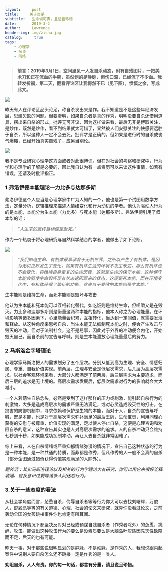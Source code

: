 ```yaml
---
layout:     post
title:     关于自杀
subtitle:   生命诚可贵，且活且珍惜
date:       2019-3-2
author:     Lawrence
header-img: img/zisha.jpg
catalog: 	 true
tags:
    - 心理学
    - 杂谈
    - 网络
---
```


>**前言：2019年3月1日，空间里见一人发自杀动态，附有自残图片，一把美术刀和正在流血的手腕，虽然划的是静脉，但伤口深，已经流了不少血。我转发祈福，第二天，翻看评论区让我愕然不已（见下图），愤慨之余，写成此文。**

![](https://lawrence-1251535219.cos.ap-chengdu.myqcloud.com/TIM%E6%88%AA%E5%9B%BE20190518212822.png?q-sign-algorithm=sha1&q-ak=AKIDPeuJCW9JtEkL6TPTlGu8HlgrvwidqMSu&q-sign-time=1558187030;1558188830&q-key-time=1558187030;1558188830&q-header-list=&q-url-param-list=&q-signature=ea73d47e9928cde7586796c833f939ffec4283fb&x-cos-security-token=6f44993d8623a8f62156b59723403cc3fc3d533d10001)

昨天有人在评论区品头论足，称自杀发出来是作。我不知道是不是这些年经济发展，思建欠缺的问题。但要澄明，如果自杀者是真的作秀，明明没要自杀还借用道具，摆出来自杀的形式，批评无可非议，因为这样做来看，最后无非是博取关注，是炒作，既然是炒作，看不到结果就太可惜了，显然被人们安慰关注的快感要远胜于自杀，所以这种人一定不会去死，批评才是正确的。但如果是进行时的自杀或丧气爆棚，已经开始真实自残了，应另当别论。

![](https://lawrence-1251535219.cos.ap-chengdu.myqcloud.com/TIM%E5%9B%BE%E7%89%8720190518212857.jpg?q-sign-algorithm=sha1&q-ak=AKIDCZqyHJyIjiPPH5GczCioxw1MUnw7ObsI&q-sign-time=1558186993;1558188793&q-key-time=1558186993;1558188793&q-header-list=&q-url-param-list=&q-signature=45f0e4dd4108c07fa71d9978c6d69b4a74cbbda0&x-cos-security-token=f9ca91d5057fbc4bde8ee5ab9a5ac13329f5213210001)

我不是专业研究心理学这方面或者对此很博识。但在对社会的考察和研究中，行为学和心理学的了解是必要的，因此我自认为有一点资历可以来谈这件事情，如若有错误，还请及时批评指正。

### 1.弗洛伊德本能理论—力比多与达那多斯

弗洛伊德这个人应当是心理学家中广为人知的一个，他也是第一个试图用数学方法，定量分析，逻辑推理来描述人情绪变化和行为动机的学者。他认为驱动人行为的是本能，本能分为生本能（力比多）与死本能（达那多斯）。弗洛伊德引用了叔本华的话：

>*“人生来的最终目标便是赴死。”*

作为一个热衷于将心理研究与自然科学结合的学者，他做出了如下论断。

![](https://lawrence-1251535219.cos.ap-chengdu.myqcloud.com/TIM%E5%9B%BE%E7%89%8720190518212853.jpg?q-sign-algorithm=sha1&q-ak=AKIDBeE15Fkn8JWnSMT75N3RkvDwT6zJxUaY&q-sign-time=1558186882;1558188682&q-key-time=1558186882;1558188682&q-header-list=&q-url-param-list=&q-signature=4b554a60ce3e5cac562a328f78894a5dce64cf47&x-cos-security-token=b512303acd00264e1fa4e70e271a3ed17bad7ac010001)

>*“我们知道生命、有机体最早孕育于无机世界，之所以产生了有机体，是因为无机世界发生了变化，如果有机体生活的环境不发生改变，那么有机体也不会变化，将维持自身重复的生命历程，这就是生命的保守本能，这种保守本能会驱使生命毁坏现有状态返回原来的状态，这便是死本能，而在环境变化中，有机体获得了繁衍的功能，这来自于爱欲的本能则是生本能。”*

生本能则是维持生命，而死本能则是毁坏与攻击

他认为生本能和死本能可以互相转化替代，如吃饭则是维持生命，但咀嚼又是在毁灭。力比多和达那多斯则是衡量这两种本能的指标，他本人称之为心理能量。在环境影响等诸多因素下，心里能量会积累，互相转化，当达到一定阈值，就需要发泄和释放。从这种角度来思考自杀，当生本能无法抑制死本能之时，便会产生攻击与毁灭的冲动，但对于法制社会，这不是易事，因此对于外界的冲动便会内化，开始毁灭自己。而自杀前的宣告与呼喊，则是生本能泄放心理能量最后的努力。

### 2.马斯洛金字塔理论

心理学家马斯洛把人的需求划分了五个层次。分别从低到高为生理、安全、情感归属、尊重、自我价值实现。前两层，生理与安全是低层次需求，后几层为高层次需求。以社会客观环境来看，大部分人都满足了前两层，后三层需求为主要追求，而后三层的追求是无止境的。高层次需求发展后，低层次需求对行为的影响就会大大减小。

一个人若萌生自杀念头，必然是受到了这样那样的压力或刺激，能引起自杀行为的刺激物，大多是造成高层次的需求严重无法满足，或对心灵造成毁灭性的打击。在损害的防御机制中，寻求依赖和保护是生物的本能，而对于人，自杀的宣告与呼喊，既是本能，也是对于高层次需求弥补满足的最后王牌，生命宝贵，利用同理心获得的安慰与被尊重，价值实现的满足，足以使人停止自杀，这便是心理咨询和劝阻自杀的意义，这种宣告其实也是人对高层次需求的追求。人的自杀冲动只会维持七秒到十秒，如果能成功扼制冲动，再让人去自杀就非常困难了。

综上来看，人在自杀情绪或严重抑郁情绪弥漫的情况下，宣告自己这种状态的行为是一种本能，是一种共通的特质，而非都是作秀，但凡作秀的人一般不会真的自杀（部分企图通过猎奇获得价值实现满足的人除外）。

*题外话：其实马斯洛理论以及相关的行为学理论大有研究，你可以用它来很好诠释装逼、自我意识过剩等诸多人间迷惑行为。*

### 3.关于一些态度的看法

从社会学角度而言，怂恿自杀，侮辱自杀者等等行为你大可以去找刘曙辉，万俊人，舒毅彪等等的有关道德、心理、社会的论文来研究，就算你没看过论文，之前轰动全国的女孩跳楼事件你也肯定有所耳闻。

无论在何种情况下都坚决反对对已经或预谋自残自杀者（作秀者除外）的怂恿，挑衅，攻击。能做出这种攻击行为的要么是没素质要么是大脑岛叶灰质因先天性缺陷而不足，后天的也有可能。

昨天一事，对于那些说很明显划的是静脉，不是动脉，是作秀的人，我想说跟内起案件中说别人要自杀怎么还不跳楼一定是作秀的是一类人。

**劝阻自杀，人人有责。你的每一句话，都含有分量，请且说且珍惜。**